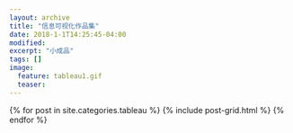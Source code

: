```yaml
---
layout: archive
title: "信息可视化作品集"
date: 2018-1-1T14:25:45-04:00
modified:
excerpt: "小成品"
tags: []
image: 
  feature: tableau1.gif
  teaser:
---
```



<div class="tiles">
{% for post in site.categories.tableau %}
  {% include post-grid.html %}
{% endfor %}
</div><!-- /.tiles 把所有categories 有 tableau 的列出来-->
